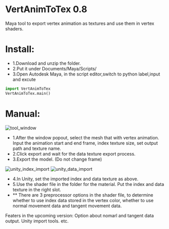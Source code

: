 # VertAnimToTex 0.8
Maya tool to export vertex animation as textures and use them in vertex shaders.

# Install:

 * 1.Download and unzip the folder.
 * 2.Put it under Documents/Maya/Scripts/
 * 3.Open Autodesk Maya, in the script editor,switch to python label,input and excute
 
```python
import VertAnimToTex
VertAnimToTex.main()
```
# Manual:

![tool_window](https://cloud.githubusercontent.com/assets/5509512/23100104/89769834-f62c-11e6-97b0-79a7f5f2a186.PNG)
 
 * 1.After the window popout, select the mesh that with vertex animation. Input the animation start and end frame, 
   index texture size, set output path and texture name.
 * 2.Click export and wait for the data texture export process.
 * 3.Export the model. (Do not change frame)

![unity_index_import](https://cloud.githubusercontent.com/assets/5509512/23100103/8974257c-f62c-11e6-9754-9c6fc24af0e9.PNG)
![unity_data_import](https://cloud.githubusercontent.com/assets/5509512/23100102/896f8026-f62c-11e6-81e3-15d21fdcd66f.PNG)

* 4.In Unity, set the imported index and data texture as above.
* 5.Use the shader file in the folder for the material. Put the index and data texture in the right slot.
* ** There are 3 preprocessor options in the shader file, to determine whether to use index data stored in the vertex color, 
    whether to use normal movement data and tangent movement data.

Featers in the upcoming version: Option about nomarl and tangent data output. Unity import tools. etc.

